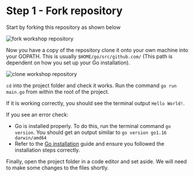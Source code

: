 # Step 1 - Fork repository
Start by forking this repository as shown below

![fork workshop repository](../workshop-assets/images/?.png "Fork Workshop Repository")

Now you have a copy of the repository clone it onto your own machine into your GOPATH. This is usually `$HOME/go/src/github.com/` (This path is dependent on how you set up your Go installation).

![clone workshop repository](../workshop-assets/images/?.png "Clone Workshop Repository")

`cd` into the project folder and check it works. Run the command `go run main.go` from within the root of the project.

If it is working correctly, you should see the terminal output `Hello World!`.

If you see an error check:

- Go is installed properly. To do this, run the terminal command `go version`. You should get an output similar to `go version go1.16 darwin/amd64`
- Refer to the [Go installation](https://golang.org/doc/install) guide and ensure you followed the installation steps correctly.

Finally, open the project folder in a code editor and set aside. We will need to make some changes to the files shortly.